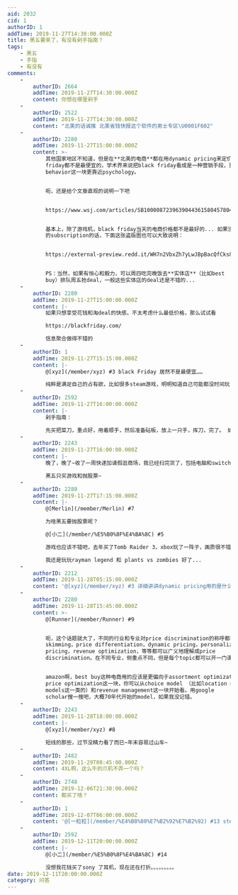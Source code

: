 ```yaml
---
aid: 2032
cid: 1
authorID: 1
addTime: 2019-11-27T14:30:00.000Z
title: 黑五要来了，有没有剁手指南？
tags:
    - 黑五
    - 手指
    - 有没有
comments:
    -
        authorID: 2664
        addTime: 2019-11-27T14:30:00.000Z
        content: 你想在哪里剁手
    -
        authorID: 2522
        addTime: 2019-11-27T14:30:00.000Z
        content: "北美的话诚推 北美省钱快报这个软件的男士专区\U0001F602"
    -
        authorID: 2280
        addTime: 2019-11-27T15:00:00.000Z
        content: >-
            其他国家地区不知道，但是在**北美的电商**都在用dynamic pricing来定价，大部分商品在black
            friday都不是最便宜的，学术界来说把black friday看成是一种营销手段，更多是consumer
            behavior这一块更靠近psychology。


            呃，还是给个文章直观的说明一下吧


            https://www.wsj.com/articles/SB10000872396390443615804578042700772445448


            基本上，除了游戏机，black friday当天的电商价格都不是最好的... 如果没有WSJ
            的subscription的话，下面这张盗版图也可以大致说明：


            https://external-preview.redd.it/WH7n2VbxZh7yLwJBpBacQfCks8lyofuTuUpGM0lVLto.jpg?auto=webp&s=efb9ef421334bb420c658be466aaa654cf421fff


            PS：当然，如果有恒心和毅力，可以周四吃完晚饭去**实体店**（比如best
            buy）排队周五抢deal，一般这些实体店的deal还是不错的...
    -
        authorID: 2280
        addTime: 2019-11-27T15:00:00.000Z
        content: |-
            如果只想享受花钱和淘deal的快感，不太考虑什么最低价格，那么试试看

            https://blackfriday.com/

            信息聚合做得不错的
    -
        authorID: 1
        addTime: 2019-11-27T15:15:00.000Z
        content: |-
            @[xyz](/member/xyz) #3 black Friday 居然不是最便宜……

            纯粹是满足自己的占有欲，比如很多steam游戏，明明知道自己可能都没时间玩，但就是想剁手。
    -
        authorID: 2592
        addTime: 2019-11-27T16:00:00.000Z
        content: |-
            剁手指南：

            先买把菜刀，重点好，用着顺手，然后准备砧板，放上一只手，挥刀，完了。 如果怕疼，可以打麻醉剂
    -
        authorID: 2243
        addTime: 2019-11-27T16:00:00.000Z
        content: |-
            晚了，晚了~收了一周快递加请假逛商场，我已经扫完货了，包括电脑和switch~~

            黑五只买游戏和抛股票~
    -
        authorID: 2280
        addTime: 2019-11-27T17:15:00.000Z
        content: |-
            @[Merlin](/member/Merlin) #7

            为啥黑五要抛股票呢？

            @[小二](/member/%E5%B0%8F%E4%BA%8C) #5

            游戏也应该不错吧，去年买了Tomb Raider 3，xbox玩了一阵子，画质很不错但是有点过于血腥，心理不适就放弃了...

            我还是玩玩rayman legend 和 plants vs zombies 好了...
    -
        authorID: 2212
        addTime: 2019-11-28T05:15:00.000Z
        content: '@[xyz](/member/xyz) #3 详细讲讲dynamic pricing用的是什么样的算法？'
    -
        authorID: 2280
        addTime: 2019-11-28T15:45:00.000Z
        content: >-
            @[Runner](/member/Runner) #9


            呃，这个话题就大了，不同的行业和专业对price discrimination的称呼都不同，有时你听见pirce
            skimming，price differentiation，dynamic pricing，personalized
            pricing，revenue optimization，等等都可以广义地理解成price
            discrimination。在不同专业，侧重点不同，但是每个topic都可以开一门课了...


            amazon啊，best buy这种电商用的应该是更偏向于assortment optimization和time-based
            price optimization这一块，你可以从choice model （比如location models，utility
            models这一类的）和revenue management这一块开始看。用google
            scholar搜一搜吧，大概70年代开始的model，如果我没记错。
    -
        authorID: 2243
        addTime: 2019-11-28T18:00:00.000Z
        content: |-
            @[xyz](/member/xyz) #8

            短线的那些，过节没精力看了而已~年末容易过山车~
    -
        authorID: 2482
        addTime: 2019-11-29T08:45:00.000Z
        content: 4XL啊，这么牛的爪机不弄一个吗？
    -
        authorID: 2748
        addTime: 2019-12-06T21:30:00.000Z
        content: 都买了啥？
    -
        authorID: 1
        addTime: 2019-12-07T06:00:00.000Z
        content: '@[一粒粒](/member/%E4%B8%80%E7%B2%92%E7%B2%92) #13 steam 游戏'
    -
        authorID: 2592
        addTime: 2019-12-11T20:00:00.000Z
        content: |-
            @[小二](/member/%E5%B0%8F%E4%BA%8C) #14

            没想我花钱买了sony 了耳机，现在还在打折。。。。。。。。。
date: 2019-12-11T20:00:00.000Z
category: 问答
---
```



